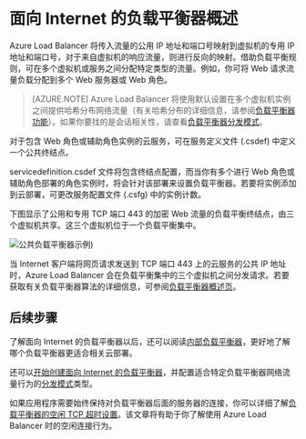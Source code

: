 
<properties
   pageTitle="面向 Internet 的负载平衡器概述 | Azure "
   description="面向 Internet 的负载平衡器及其功能的概述。使用虚拟机和云服务的 Azure 的负载平衡器的工作原理。"
   services="load-balancer"
   documentationCenter="na"
   authors="sdwheeler"
   manager="carmonm"
   editor="tysonn" />
<tags
   ms.service="load-balancer"
   ms.devlang="na"
   ms.topic="article"
   ms.tgt_pltfrm="na"
   ms.workload="infrastructure-services"
   ms.date="08/25/2016"
   ms.author="sewhee" />


# 面向 Internet 的负载平衡器概述

Azure Load Balancer 将传入流量的公用 IP 地址和端口号映射到虚拟机的专用 IP 地址和端口号，对于来自虚拟机的响应流量，则进行反向的映射。借助负载平衡规则，可在多个虚拟机或服务之间分配特定类型的流量。例如，你可将 Web 请求流量负载分配到多个 Web 服务器或 Web 角色。


>[AZURE.NOTE] Azure Load Balancer 将使用默认设置在多个虚拟机实例之间提供哈希分布网络流量（有关哈希分布的详细信息，请参阅[负载平衡器功能](/documentation/articles/load-balancer-overview#load-balancer-features)）。如果你要找的是会话相关性，请查看[负载平衡器分发模式](/documentation/articles/load-balancer-distribution-mode/)。

对于包含 Web 角色或辅助角色实例的云服务，可在服务定义文件 (.csdef) 中定义一个公共终结点。

servicedefinition.csdef 文件将包含终结点配置，而当你有多个进行 Web 角色或辅助角色部署的角色实例时，将会针对该部署来设置负载平衡器。若要将实例添加到云部署，可更改服务配置文件 (.csfg) 中的实例计数。

下图显示了公用和专用 TCP 端口 443 的加密 Web 流量的负载平衡终结点，由三个虚拟机共享。这三个虚拟机位于一个负载平衡集中。

![公共负载平衡器示例](./media/load-balancer-internet-overview/IC727496.png))

当 Internet 客户端将网页请求发送到 TCP 端口 443 上的云服务的公共 IP 地址时，Azure Load Balancer 会在负载平衡集中的三个虚拟机之间分发请求。若要获取有关负载平衡器算法的详细信息，可参阅[负载平衡器概述页](/documentation/articles/load-balancer-overview/#load-balancer-features)。

## 后续步骤

了解面向 Internet 的负载平衡器以后，还可以阅读[内部负载平衡器](/documentation/articles/load-balancer-internal-overview/)，更好地了解哪个负载平衡器更适合相关云部署。

还可以[开始创建面向 Internet 的负载平衡器](/documentation/articles/load-balancer-get-started-internet-arm-ps/)，并配置适合特定负载平衡器网络流量行为的[分发模式](/documentation/articles/load-balancer-distribution-mode/)类型。

如果应用程序需要始终保持对负载平衡器后面的服务器的连接，你可以详细了解[负载平衡器的空闲 TCP 超时设置](/documentation/articles/load-balancer-tcp-idle-timeout/)。该文章将有助于你了解使用 Azure Load Balancer 时的空闲连接行为。

<!---HONumber=Mooncake_0926_2016-->